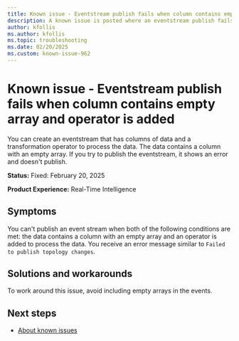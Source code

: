 ```yaml
---
title: Known issue - Eventstream publish fails when column contains empty array and operator is added
description: A known issue is posted where an eventstream publish fails when column contains empty array and operator is added.
author: kfollis
ms.author: kfollis
ms.topic: troubleshooting  
ms.date: 02/20/2025
ms.custom: known-issue-962
---
```


# Known issue - Eventstream publish fails when column contains empty array and operator is added

You can create an eventstream that has columns of data and a transformation operator to process the data. The data contains a column with an empty array. If you try to publish the eventstream, it shows an error and doesn't publish.

**Status:** Fixed: February 20, 2025

**Product Experience:** Real-Time Intelligence

## Symptoms

You can't publish an event stream when both of the following conditions are met: the data contains a column with an empty array and an operator is added to process the data. You receive an error message similar to `Failed to publish topology changes`.

## Solutions and workarounds

To work around this issue, avoid including empty arrays in the events.

## Next steps

- [About known issues](https://support.fabric.microsoft.com/known-issues)
